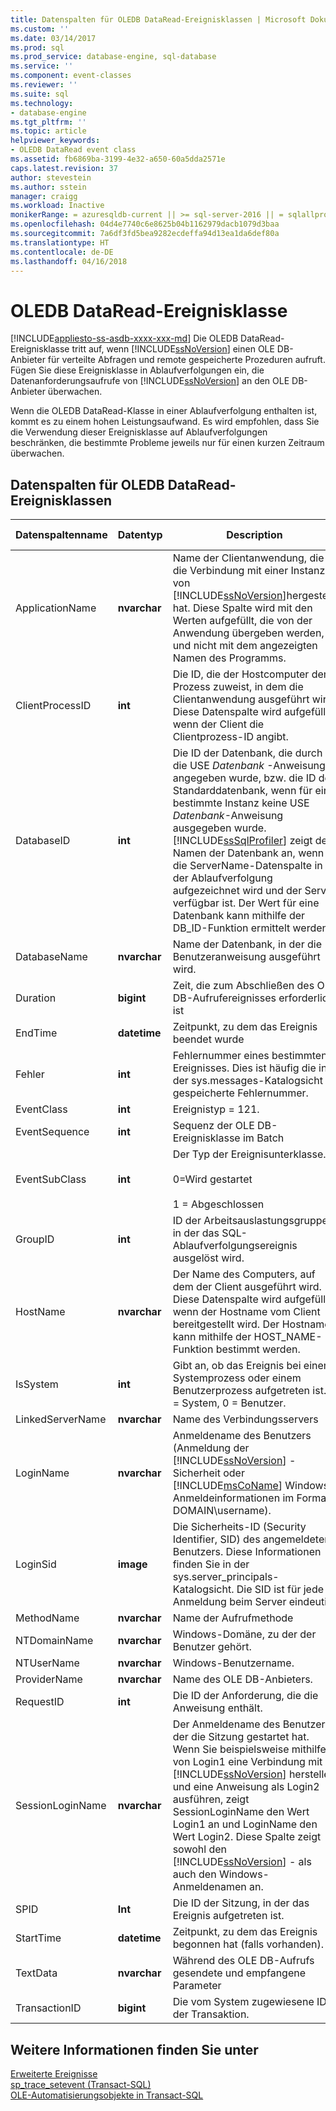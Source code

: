 ```yaml
---
title: Datenspalten für OLEDB DataRead-Ereignisklassen | Microsoft Dokumentation
ms.custom: ''
ms.date: 03/14/2017
ms.prod: sql
ms.prod_service: database-engine, sql-database
ms.service: ''
ms.component: event-classes
ms.reviewer: ''
ms.suite: sql
ms.technology:
- database-engine
ms.tgt_pltfrm: ''
ms.topic: article
helpviewer_keywords:
- OLEDB DataRead event class
ms.assetid: fb6869ba-3199-4e32-a650-60a5dda2571e
caps.latest.revision: 37
author: stevestein
ms.author: sstein
manager: craigg
ms.workload: Inactive
monikerRange: = azuresqldb-current || >= sql-server-2016 || = sqlallproducts-allversions
ms.openlocfilehash: 04d4e7740c6e8625b04b1162979dacb1079d3baa
ms.sourcegitcommit: 7a6df3fd5bea9282ecdeffa94d13ea1da6def80a
ms.translationtype: HT
ms.contentlocale: de-DE
ms.lasthandoff: 04/16/2018
---
```

# <a name="oledb-dataread-event-class"></a>OLEDB DataRead-Ereignisklasse
[!INCLUDE[appliesto-ss-asdb-xxxx-xxx-md](../../includes/appliesto-ss-asdb-xxxx-xxx-md.md)]
  Die OLEDB DataRead-Ereignisklasse tritt auf, wenn [!INCLUDE[ssNoVersion](../../includes/ssnoversion-md.md)] einen OLE DB-Anbieter für verteilte Abfragen und remote gespeicherte Prozeduren aufruft. Fügen Sie diese Ereignisklasse in Ablaufverfolgungen ein, die Datenanforderungsaufrufe von [!INCLUDE[ssNoVersion](../../includes/ssnoversion-md.md)] an den OLE DB-Anbieter überwachen.  
  
 Wenn die OLEDB DataRead-Klasse in einer Ablaufverfolgung enthalten ist, kommt es zu einem hohen Leistungsaufwand. Es wird empfohlen, dass Sie die Verwendung dieser Ereignisklasse auf Ablaufverfolgungen beschränken, die bestimmte Probleme jeweils nur für einen kurzen Zeitraum überwachen.  
  
## <a name="oledb-dataread-event-class-data-columns"></a>Datenspalten für OLEDB DataRead-Ereignisklassen  
  
|Datenspaltenname|Datentyp|Description|Column ID|Filterbar|  
|----------------------|---------------|-----------------|---------------|----------------|  
|ApplicationName|**nvarchar**|Name der Clientanwendung, die die Verbindung mit einer Instanz von [!INCLUDE[ssNoVersion](../../includes/ssnoversion-md.md)]hergestellt hat. Diese Spalte wird mit den Werten aufgefüllt, die von der Anwendung übergeben werden, und nicht mit dem angezeigten Namen des Programms.|10|ja|  
|ClientProcessID|**int**|Die ID, die der Hostcomputer dem Prozess zuweist, in dem die Clientanwendung ausgeführt wird. Diese Datenspalte wird aufgefüllt, wenn der Client die Clientprozess-ID angibt.|9|ja|  
|DatabaseID|**int**|Die ID der Datenbank, die durch die USE *Datenbank* -Anweisung angegeben wurde, bzw. die ID der Standarddatenbank, wenn für eine bestimmte Instanz keine USE *Datenbank*-Anweisung ausgegeben wurde. [!INCLUDE[ssSqlProfiler](../../includes/sssqlprofiler-md.md)] zeigt den Namen der Datenbank an, wenn die ServerName-Datenspalte in der Ablaufverfolgung aufgezeichnet wird und der Server verfügbar ist. Der Wert für eine Datenbank kann mithilfe der DB_ID-Funktion ermittelt werden.|3|ja|  
|DatabaseName|**nvarchar**|Name der Datenbank, in der die Benutzeranweisung ausgeführt wird.|35|ja|  
|Duration|**bigint**|Zeit, die zum Abschließen des OLE DB-Aufrufereignisses erforderlich ist|13|nein|  
|EndTime|**datetime**|Zeitpunkt, zu dem das Ereignis beendet wurde|15|ja|  
|Fehler|**int**|Fehlernummer eines bestimmten Ereignisses. Dies ist häufig die in der sys.messages-Katalogsicht gespeicherte Fehlernummer.|31|ja|  
|EventClass|**int**|Ereignistyp = 121.|27|nein|  
|EventSequence|**int**|Sequenz der OLE DB-Ereignisklasse im Batch|51|nein|  
|EventSubClass|**int**|Der Typ der Ereignisunterklasse.<br /><br /> 0=Wird gestartet<br /><br /> 1 = Abgeschlossen|21|nein|  
|GroupID|**int**|ID der Arbeitsauslastungsgruppe, in der das SQL-Ablaufverfolgungsereignis ausgelöst wird.|66|ja|  
|HostName|**nvarchar**|Der Name des Computers, auf dem der Client ausgeführt wird. Diese Datenspalte wird aufgefüllt, wenn der Hostname vom Client bereitgestellt wird. Der Hostname kann mithilfe der HOST_NAME-Funktion bestimmt werden.|8|ja|  
|IsSystem|**int**|Gibt an, ob das Ereignis bei einem Systemprozess oder einem Benutzerprozess aufgetreten ist. 1 = System, 0 = Benutzer.|60|ja|  
|LinkedServerName|**nvarchar**|Name des Verbindungsservers|45|ja|  
|LoginName|**nvarchar**|Anmeldename des Benutzers (Anmeldung der [!INCLUDE[ssNoVersion](../../includes/ssnoversion-md.md)] -Sicherheit oder [!INCLUDE[msCoName](../../includes/msconame-md.md)] Windows-Anmeldeinformationen im Format DOMAIN\username).|11|ja|  
|LoginSid|**image**|Die Sicherheits-ID (Security Identifier, SID) des angemeldeten Benutzers. Diese Informationen finden Sie in der sys.server_principals-Katalogsicht. Die SID ist für jede Anmeldung beim Server eindeutig.|41|Ja|  
|MethodName|**nvarchar**|Name der Aufrufmethode|47|nein|  
|NTDomainName|**nvarchar**|Windows-Domäne, zu der der Benutzer gehört.|7|ja|  
|NTUserName|**nvarchar**|Windows-Benutzername.|6|ja|  
|ProviderName|**nvarchar**|Name des OLE DB-Anbieters.|46|ja|  
|RequestID|**int**|Die ID der Anforderung, die die Anweisung enthält.|49|ja|  
|SessionLoginName|**nvarchar**|Der Anmeldename des Benutzers, der die Sitzung gestartet hat. Wenn Sie beispielsweise mithilfe von Login1 eine Verbindung mit [!INCLUDE[ssNoVersion](../../includes/ssnoversion-md.md)] herstellen und eine Anweisung als Login2 ausführen, zeigt SessionLoginName den Wert Login1 an und LoginName den Wert Login2. Diese Spalte zeigt sowohl den [!INCLUDE[ssNoVersion](../../includes/ssnoversion-md.md)] - als auch den Windows-Anmeldenamen an.|64|ja|  
|SPID|**Int**|Die ID der Sitzung, in der das Ereignis aufgetreten ist.|12|ja|  
|StartTime|**datetime**|Zeitpunkt, zu dem das Ereignis begonnen hat (falls vorhanden).|14|ja|  
|TextData|**nvarchar**|Während des OLE DB-Aufrufs gesendete und empfangene Parameter|1|nein|  
|TransactionID|**bigint**|Die vom System zugewiesene ID der Transaktion.|4|ja|  
  
## <a name="see-also"></a>Weitere Informationen finden Sie unter  
 [Erweiterte Ereignisse](../../relational-databases/extended-events/extended-events.md)   
 [sp_trace_setevent &#40;Transact-SQL&#41;](../../relational-databases/system-stored-procedures/sp-trace-setevent-transact-sql.md)   
 [OLE-Automatisierungsobjekte in Transact-SQL](../../relational-databases/stored-procedures/ole-automation-objects-in-transact-sql.md)  
  
  

